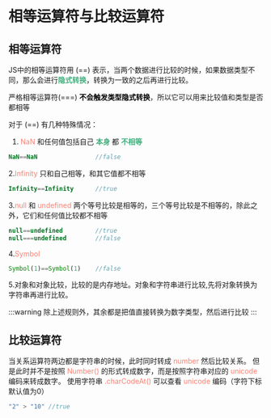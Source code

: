 # 相等运算符与比较运算符  
## 相等运算符
JS中的相等运算符用 (==) 表示，当两个数据进行比较的时候，如果数据类型不同，那么会进行<font color="#3EAF7C">**隐式转换**</font>，转换为一致的之后再进行比较。

严格相等运算符(===) <font color="#000000">**不会触发类型隐式转换**</font>，所以它可以用来比较值和类型是否都相等

对于 (==) 有几种特殊情况：

1. <font color="#FA8072">NaN</font> 和任何值包括自己 <font color="#3EAF7C">**本身**</font> 都 <font color="#3EAF7C">**不相等**</font>
```js
NaN==NaN  		        //false 
```

2.<font color="#FA8072">Infinity</font> 只和自己相等，和其它值都不相等
```js
Infinity==Infinity      //true 
```

3.<font color="#FA8072">null</font> 和 <font color="#FA8072">undefined</font> 两个等号比较是相等的，三个等号比较是不相等的，除此之外，它们和任何值比较都不相等
```js
null==undefined   	    //true 
null===undefined   	    //false 
```

4.<font color="#FA8072">Symbol</font>
```js
Symbol(1)==Symbol(1)    //false
```

5.对象和对象比较，比较的是内存地址。对象和字符串进行比较,先将对象转换为字符串再进行比较。


:::warning
除上述规则外，其余都是把值直接转换为数字类型，然后进行比较
:::

## 比较运算符
当关系运算符两边都是字符串的时候，此时同时转成 <font color="#FA8072">number</font> 然后比较关系。
但是此时并不是按照 <font color="#FA8072">Number()</font> 的形式转成数字，而是按照字符串对应的 <font color="#FA8072">unicode</font> 编码来转成数字。 使用字符串 <font color="#FA8072">.charCodeAt()</font> 可以查看  <font color="#FA8072">unicode</font> 编码（字符下标默认值为0）
```js
"2" > "10" //true
```

